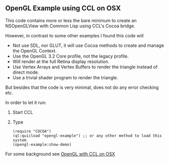 ## OpenGL Example using CCL on OSX

This code contains more or less the bare minimum to create an NSOpenGLView
with Common Lisp using CCL's Cocoa bridge.

However, in contrast to some other examples I found this code will

* Not use SDL, nor GLUT, it will use Cocoa methods to create and manage the OpenGL Context.
* Use the OpenGL 3.2 Core profile, not the legacy profile.
* Will render at the full Retina display resolution.
* Use Vertex Arrays and Vertex Buffers to render the triangle instead of direct mode.
* Use a trivial shader program to render the triangle.

But besides that the code is very minimal, does not do any error checking etc.  

In order to let it run:

1. Start CCL
2. Type

   ```
   (require "COCOA")
   (ql:quicload "opengl-example") ;; or any other method to load this system
   (opengl-example:show-demo)
   ```

For some background see [OpenGL with CCL on OSX](http://ironhead.xs4all.nl/blog/posts/OpenGL-with-CCL-on-OSX.html)

